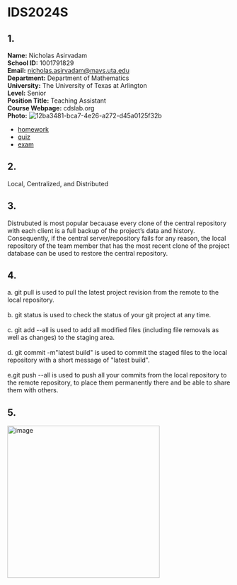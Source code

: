 # IDS2024S
## 1.
__Name:__ Nicholas Asirvadam\
__School ID:__ 1001791829\
__Email:__ nicholas.asirvadam@mavs.uta.edu\
__Department:__ Department of Mathematics\
__University:__ The University of Texas at Arlington\
__Level:__ Senior\
__Position Title:__ Teaching Assistant\
__Course Webpage:__ cdslab.org\
__Photo:__ ![12ba3481-bca7-4e26-a272-d45a0125f32b](https://github.com/NicholasAsirvadam/IDS2024S/assets/157654914/e43c439f-e2f1-4213-b6f2-7602cc6bbd50)  

+ [homework](./hw)
+ [quiz](./quiz)
+ [exam](./exam)
## 2.
Local, Centralized, and Distributed
## 3.
Distrubuted is most popular becauase every clone of the central repository with each client is a full backup of the project’s data and history. Consequently, if the central server/repository fails for any reason, the local repository of the team member that has the most recent clone of the project database can be used to restore the central repository.
## 4.
a. git pull is used to pull the latest project revision from the remote to the local repository.\
\
b. git status is used to check the status of your git project at any time.\
\
c. git add --all is used to add all modified files (including file removals as well as changes) to the staging area.\
\
d. git commit -m"latest build" is used to commit the staged files to the local repository with a short message of "latest build".\
\
e.git push --all is used to push all your commits from the local repository to the remote repository, to place them permanently there and be able to share them with others.
## 5.
<img width="344" alt="image" src="https://github.com/NicholasAsirvadam/IDS2024S/assets/157654914/ef27e806-f870-402b-94df-50f81d896277">
